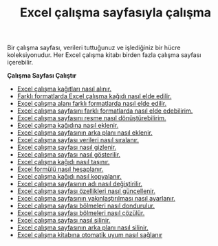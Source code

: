 ﻿---
title: Excel çalışma sayfasıyla çalışma
second_title: Aspose.Cells Cloud Documen
linktitle: Çalışma sayfası
type: docs
url: /tr/worksheets/
aliases: [/working-with-worksheets/]
keywords: Working with worksheet on an Excel workbook
description: Aspose.Cells Cloud REST API, Excel çalışma kitabında çalışma sayfasıyla çalışmayı destekler. SDK, çeşitli geliştirme dillerini destekler. Bunlara Android, C#, Go, Java, NodeJS, Perl, PHP, Python, Ruby ve swift dahildir
weight: 100
kwords: Excel, Office Bulut, REST API, Elektronik Tablo, PDF, CSV, Json, Markdown, Excel çalışma sayfasıyla çalışma.
---
Bir çalışma sayfası, verileri tuttuğunuz ve işlediğiniz bir hücre koleksiyonudur. Her Excel çalışma kitabı birden fazla çalışma sayfası içerebilir.

**Çalışma Sayfası Çalıştır**

- [Excel çalışma kağıtları nasıl alınır.](/cells/tr/worksheets/get-all/)
- [Farklı formatlarda Excel çalışma kağıdı nasıl elde edilir.](/cells/tr/worksheets/get/)
- [Excel çalışma alanı farklı formatlarda nasıl elde edilir.](/cells/tr/worksheets/area-to-different-formats/)
- [Excel çalışma sayfasını farklı formatlarda nasıl elde edebilirim.](/cells/tr/get-worksheet-for-page-index/)
- [Excel çalışma sayfasını resme nasıl dönüştürebilirim.](/cells/tr/worksheets/to-image/)
- [Excel çalışma kağıdına nasıl eklenir.](/cells/tr/worksheets/add/)
- [Excel çalışma sayfasının arka planı nasıl eklenir.](/cells/tr/worksheets/background/add/)
- [Excel çalışma sayfası verileri nasıl sıralanır.](/cells/tr/worksheets/sort-data/)
- [Excel çalışma sayfası nasıl gizlenir.](/cells/tr/worksheets/hide/)
- [Excel çalışma sayfası nasıl gösterilir.](/cells/tr/worksheets/unhide/)
- [Excel çalışma kağıdı nasıl taşınır.](/cells/tr/worksheets/move/)
- [Excel formülü nasıl hesaplanır.](/cells/tr/worksheets/calculate-formula/)
- [Excel çalışma kağıdı nasıl kopyalanır.](/cells/tr/worksheets/copy/)
- [Excel çalışma sayfasının adı nasıl değiştirilir.](/cells/tr/worksheets/rename/)
- [Excel çalışma sayfası özellikleri nasıl güncellenir.](/cells/tr/worksheets/update-properties/)
- [Excel çalışma sayfasının yakınlaştırılması nasıl ayarlanır.](/cells/tr/worksheets/zoom/)
- [Excel çalışma sayfası bölmeleri nasıl dondurulur.](/cells/tr/worksheets/freeze-panes/)
- [Excel çalışma sayfası bölmeleri nasıl çözülür.](/cells/tr/worksheets/unfreeze-panes/)
- [Excel çalışma sayfası nasıl silinir.](/cells/tr/worksheets/delete/)
- [Excel çalışma sayfasının arka planı nasıl silinir.](/cells/tr/worksheets/background/delete/)
- [Excel çalışma kitabına otomatik uyum nasıl sağlanır](/cells/tr/worksheets/autofit/)
